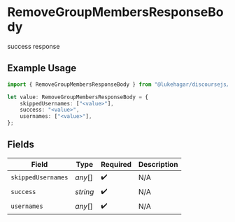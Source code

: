 # RemoveGroupMembersResponseBody

success response

## Example Usage

```typescript
import { RemoveGroupMembersResponseBody } from "@lukehagar/discoursejs/sdk/models/operations";

let value: RemoveGroupMembersResponseBody = {
    skippedUsernames: ["<value>"],
    success: "<value>",
    usernames: ["<value>"],
};
```

## Fields

| Field              | Type               | Required           | Description        |
| ------------------ | ------------------ | ------------------ | ------------------ |
| `skippedUsernames` | *any*[]            | :heavy_check_mark: | N/A                |
| `success`          | *string*           | :heavy_check_mark: | N/A                |
| `usernames`        | *any*[]            | :heavy_check_mark: | N/A                |